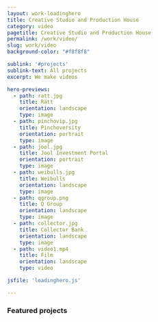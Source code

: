 ```yaml
---
layout: work-loadinghero
title: Creative Studio and Production House
category: video
pagetitle: Creative Studio and Production House
permalink: /work/video/
slug: work/video
background-color: "#f8f8f8"

sublink: '#projects'
sublink-text: All projects
excerpt: We make videos

hero-previews: 
  - path: ratt.jpg
    title: Rätt
    orientation: landscape
    type: image
  - path: pinchovip.jpg
    title: Pinchoversity
    orientation: portrait
    type: image
  - path: jool.jpg
    title: Jool Investment Portal
    orientation: portrait
    type: image
  - path: weibulls.jpg
    title: Weibulls
    orientation: landscape
    type: image
  - path: qgroup.png
    title: Q Group
    orientation: landscape
    type: image
  - path: collector.jpg
    title: Collector Bank
    orientation: landscape
    type: image
  - path: video1.mp4
    title: Film
    orientation: landscape
    type: video

jsfile: 'loadinghero.js'

---
```


### Featured projects
